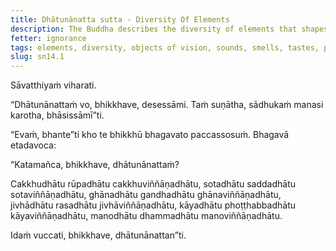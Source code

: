 ```yaml
---
title: Dhātunānatta sutta - Diversity Of Elements
description: The Buddha describes the diversity of elements that shapes one's experience.
fetter: ignorance
tags: elements, diversity, objects of vision, sounds, smells, tastes, physical sensations, mental objects, form element, sound element, odor element, taste element, touch element, sn, sn12-21, sn14, six sense bases
slug: sn14.1
---
```


Sāvatthiyaṁ viharati.

“Dhātunānattaṁ vo, bhikkhave, desessāmi. Taṁ suṇātha, sādhukaṁ manasi karotha, bhāsissāmī”ti.

“Evaṁ, bhante”ti kho te bhikkhū bhagavato paccassosuṁ. Bhagavā etadavoca:

“Katamañca, bhikkhave, dhātunānattaṁ?

Cakkhudhātu rūpadhātu cakkhuviññāṇadhātu,
sotadhātu saddadhātu sotaviññāṇadhātu,
ghānadhātu gandhadhātu ghānaviññāṇadhātu,
jivhādhātu rasadhātu jivhāviññāṇadhātu,
kāyadhātu phoṭṭhabbadhātu kāyaviññāṇadhātu,
manodhātu dhammadhātu manoviññāṇadhātu.

Idaṁ vuccati, bhikkhave, dhātunānattan”ti.
